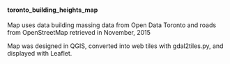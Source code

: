 #### toronto_building_heights_map

Map uses data building massing data from Open Data Toronto and roads from OpenStreetMap retrieved in November, 2015 

Map was designed in QGIS, converted into web tiles with gdal2tiles.py, and displayed with Leaflet.

